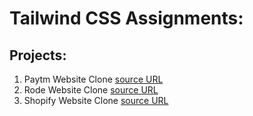 # Tailwind CSS Assignments:

## Projects:

1. Paytm Website Clone [source URL](https://github.com/Nileshh10/digital-payment-web-clone)
1. Rode Website Clone [source URL](https://github.com/Nileshh10/Rode-Clone)
1. Shopify Website Clone [source URL](https://github.com/Nileshh10/Shopify-Clone)